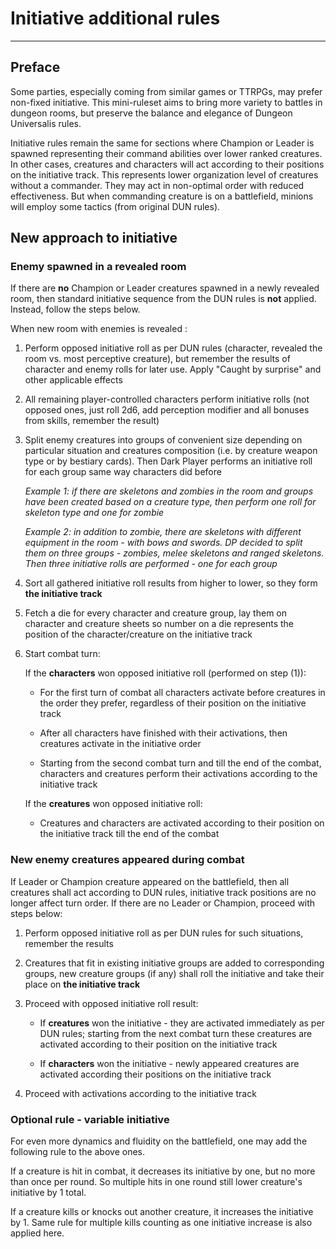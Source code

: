 # Initiative additional rules
---

## Preface

Some parties, especially coming from similar games or TTRPGs, may prefer non-fixed initiative. This mini-ruleset aims to bring more variety to battles in dungeon rooms, but preserve the balance and elegance of Dungeon Universalis rules.

Initiative rules remain the same for sections where Champion or Leader is spawned representing their command abilities over lower ranked creatures. In other cases, creatures and characters will act according to their positions on the initiative track. This represents lower organization level of creatures without a commander. They may act in non-optimal order with reduced effectiveness. But when commanding creature is on a battlefield, minions will employ some tactics (from original DUN rules).

## New approach to initiative

### Enemy spawned in a revealed room

If there are **no** Champion or Leader creatures spawned in a newly revealed room, then standard initiative sequence from the DUN rules is **not** applied. Instead, follow the steps below.

When new room with enemies is revealed :

1. Perform opposed initiative roll as per DUN rules (character, revealed the room vs. most perceptive creature), but remember the results of character and enemy rolls for later use. Apply "Caught by surprise" and other applicable effects

2. All remaining player-controlled characters perform initiative rolls (not opposed ones, just roll 2d6, add perception modifier and all bonuses from skills, remember the result)

3. Split enemy creatures into groups of convenient size depending on particular situation and creatures composition (i.e. by creature weapon type or by bestiary cards). Then Dark Player performs an initiative roll for each group same way characters did before 

	*Example 1: if there are skeletons and zombies in the room and groups have been created based on a creature type, then perform one roll for skeleton type and one for zombie*

	*Example 2: in addition to zombie, there are skeletons with different equipment in the room - with bows and swords. DP decided to split them on three groups - zombies, melee skeletons and ranged skeletons. Then three initiative rolls are performed - one for each group*

4. Sort all gathered initiative roll results from higher to lower, so they form **the initiative track**

5. Fetch a die for every character and creature group, lay them on character and creature sheets so number on a die represents the position of the character/creature on the initiative track

6. Start combat turn:

	If the **characters** won opposed initiative roll (performed on step (1)):

	* For the first turn of combat all characters activate before creatures in the order they prefer, regardless of their position on the initiative track

	* After all characters have finished with their activations, then creatures activate in the initiative order

	* Starting from the second combat turn and till the end of the combat, characters and creatures perform their activations according to the initiative track

	If the **creatures** won opposed initiative roll:

	* Creatures and characters are activated according to their position on the initiative track till the end of the combat

### New enemy creatures appeared during combat

If Leader or Champion creature appeared on the battlefield, then all creatures shall act according to DUN rules, initiative track positions are no longer affect turn order. If there are no Leader or Champion, proceed with steps below:

1. Perform opposed initiative roll as per DUN rules for such situations, remember the results

2. Creatures that fit in existing initiative groups are added to corresponding groups, new creature groups (if any) shall roll the initiative and take their place on **the initiative track**

3. Proceed with opposed initiative roll result:

	* If **creatures** won the initiative - they are activated immediately as per DUN rules; starting from the next combat turn these creatures are activated according to their position on the initiative track

	* If **characters** won the initiative - newly appeared creatures are activated according their positions on the initiative track 

4. Proceed with activations according to the initiative track

### Optional rule - variable initiative

For even more dynamics and fluidity on the battlefield, one may add the following rule to the above ones.

If a creature is hit in combat, it decreases its initiative by one, but no more than once per round. So multiple hits in one round still lower creature's initiative by 1 total.

If a creature kills or knocks out another creature, it increases the initiative by 1. Same rule for multiple kills counting as one initiative increase is also applied here.
